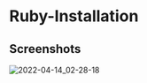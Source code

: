 # Ruby-Installation
## Screenshots
![2022-04-14_02-28-18](https://user-images.githubusercontent.com/63915024/163273862-72d18b2f-6f10-4eaa-9233-811b37008cc5.png)
